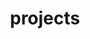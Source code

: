 ---
title: projects
layout: collection
permalink: /projects/
collection: pet-projects
entries_layout: grid
sort_by: date
sort_order: forward
---